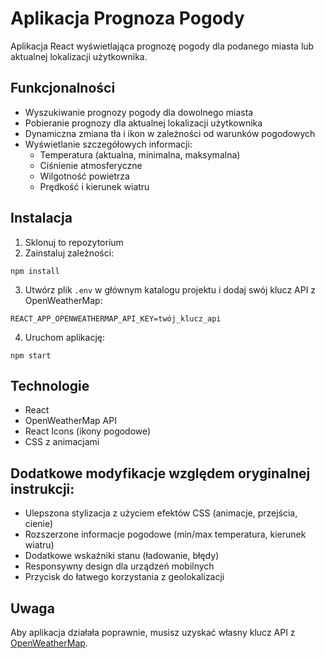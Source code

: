 # Aplikacja Prognoza Pogody

Aplikacja React wyświetlająca prognozę pogody dla podanego miasta lub aktualnej lokalizacji użytkownika.

## Funkcjonalności

- Wyszukiwanie prognozy pogody dla dowolnego miasta
- Pobieranie prognozy dla aktualnej lokalizacji użytkownika
- Dynamiczna zmiana tła i ikon w zależności od warunków pogodowych
- Wyświetlanie szczegółowych informacji:
  - Temperatura (aktualna, minimalna, maksymalna)
  - Ciśnienie atmosferyczne
  - Wilgotność powietrza
  - Prędkość i kierunek wiatru

## Instalacja

1. Sklonuj to repozytorium
2. Zainstaluj zależności:
```
npm install
```
3. Utwórz plik `.env` w głównym katalogu projektu i dodaj swój klucz API z OpenWeatherMap:
```
REACT_APP_OPENWEATHERMAP_API_KEY=twój_klucz_api
```
4. Uruchom aplikację:
```
npm start
```

## Technologie

- React
- OpenWeatherMap API
- React Icons (ikony pogodowe)
- CSS z animacjami

## Dodatkowe modyfikacje względem oryginalnej instrukcji:

- Ulepszona stylizacja z użyciem efektów CSS (animacje, przejścia, cienie)
- Rozszerzone informacje pogodowe (min/max temperatura, kierunek wiatru)
- Dodatkowe wskaźniki stanu (ładowanie, błędy)
- Responsywny design dla urządzeń mobilnych
- Przycisk do łatwego korzystania z geolokalizacji

## Uwaga

Aby aplikacja działała poprawnie, musisz uzyskać własny klucz API z [OpenWeatherMap](https://openweathermap.org/api).